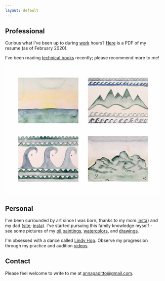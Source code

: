 ```yaml
---
layout: default
---
```


<h2>Professional</h2>

<p>
  Curious what I've been up to during <a href="https://www.linkedin.com/in/anna-papitto/">work</a> hours? <a href="/download/AnnaPapittoResume.pdf">Here</a> is a PDF of my resume (as of February 2020).
</p>

<p>
  I've been reading <a href="https://www.goodreads.com/review/list/107974217-anna-papitto?shelf=technical">technical books</a> recently; please recommend more to me!
</p>

<img class="personal-photo" src="/images/Waves_and_Mountains.jpg">

<h2>Personal</h2>

<p>
  I've been surrounded by art since I was born, thanks to my mom <a href="https://www.instagram.com/amei_art_gallery/">insta</a>) and my dad (<a href="https://www.brucepapitto.com/">site</a>; <a href="https://www.instagram.com/brucepapittostudio/">insta</a>). I've started pursuing this family knowledge myself - see some pictures of my <a href="/oil">oil paintings</a>, <a href="/watercolor">watercolors</a>, and <a href="/drawing">drawings</a>.
</p>

<p>
I'm obsessed with a dance called <a href="https://en.wikipedia.org/wiki/Lindy_Hop">Lindy Hop</a>. Observe my progression through my practice and audition <a href="https://www.youtube.com/playlist?list=PLleMhVsxATAS5iZEDKibwG61kd76IkB3M">videos</a>.
</p>

<h2>Contact</h2>

<p>
  Please feel welcome to write to me at <a href="mailto:annapapitto@gmail.com">annapapitto@gmail.com</a>.
</p>

